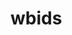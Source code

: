 
<!-- README.md is generated from README.Rmd. Please edit that file -->

# wbids

<!-- badges: start -->
<!-- badges: end -->
<!-- ## Installation -->
<!-- You can install the development version of wbids like so: -->
<!-- ``` r -->
<!-- # FILL THIS IN! HOW CAN PEOPLE INSTALL YOUR DEV PACKAGE? -->
<!-- ``` -->
<!-- ## Example -->
<!-- This is a basic example which shows you how to solve a common problem: -->
<!-- ```{r example} -->
<!-- library(wbids) -->
<!-- ## basic example code -->
<!-- ``` -->
